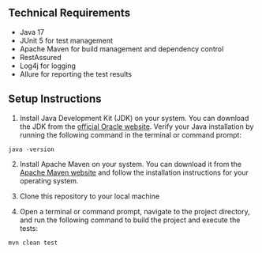 
## Technical Requirements

* Java 17
* JUnit 5 for test management
* Apache Maven for build management and dependency control
* RestAssured
* Log4j for logging 
* Allure for reporting the test results

## Setup Instructions

1) Install Java Development Kit (JDK) on your system. You can download the JDK from the [official Oracle website](https://www.oracle.com/). Verify your Java installation by running the following command in the terminal or command prompt:
   
```
java -version
```

2) Install Apache Maven on your system. You can download it from the [Apache Maven website](https://maven.apache.org/) and follow the installation instructions for your operating system.

3) Clone this repository to your local machine


4) Open a terminal or command prompt, navigate to the project directory, and run the following command to build the project and execute the tests:

```
mvn clean test
```





